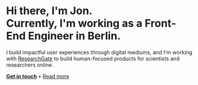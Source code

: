 # Hi there, I'm Jon. <br/>Currently, I'm working as a Front-End Engineer in Berlin.

I build impactful user experiences through digital mediums, and I'm working with
[ResearchGate](https://www.researchgate.net) to build human-focused products for
scientists and researchers online.

[**Get in touch**](mailto:jon@mcntsh.com) • [Read more](https://www.linkedin.com/in/jon-mcintosh-475b9423/)
